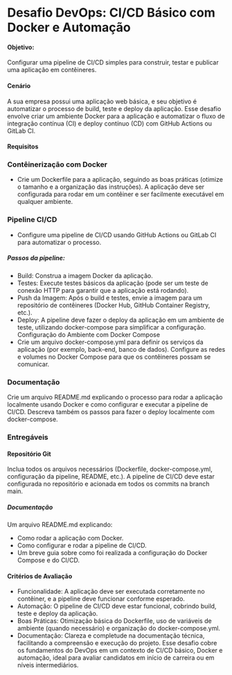 # Desafio DevOps: CI/CD Básico com Docker e Automação

#### Objetivo:
Configurar uma pipeline de CI/CD simples para construir, testar e publicar uma aplicação em contêineres.

#### Cenário
A sua empresa possui uma aplicação web básica, e seu objetivo é automatizar o processo de build, teste e deploy da aplicação. Esse desafio envolve criar um ambiente Docker para a aplicação e automatizar o fluxo de integração contínua (CI) e deploy contínuo (CD) com GitHub Actions ou GitLab CI.

#### Requisitos

### Contêinerização com Docker

- Crie um Dockerfile para a aplicação, seguindo as boas práticas (otimize o tamanho e a organização das instruções).
A aplicação deve ser configurada para rodar em um contêiner e ser facilmente executável em qualquer ambiente.

### Pipeline CI/CD

- Configure uma pipeline de CI/CD usando GitHub Actions ou GitLab CI para automatizar o processo.

##### Passos da pipeline:
- Build: Construa a imagem Docker da aplicação.
- Testes: Execute testes básicos da aplicação (pode ser um teste de conexão HTTP para garantir que a aplicação está rodando).
- Push da Imagem: Após o build e testes, envie a imagem para um repositório de contêineres (Docker Hub, GitHub Container Registry, etc.).
- Deploy: A pipeline deve fazer o deploy da aplicação em um ambiente de teste, utilizando docker-compose para simplificar a configuração.
Configuração do Ambiente com Docker Compose
- Crie um arquivo docker-compose.yml para definir os serviços da aplicação (por exemplo, back-end, banco de dados).
Configure as redes e volumes no Docker Compose para que os contêineres possam se comunicar.

### Documentação

Crie um arquivo README.md explicando o processo para rodar a aplicação localmente usando Docker e como configurar e executar a pipeline de CI/CD.
Descreva também os passos para fazer o deploy localmente com docker-compose.

### Entregáveis

#### Repositório Git

Inclua todos os arquivos necessários (Dockerfile, docker-compose.yml, configuração da pipeline, README, etc.).
A pipeline de CI/CD deve estar configurada no repositório e acionada em todos os commits na branch main.

##### Documentação

Um arquivo README.md explicando:
- Como rodar a aplicação com Docker.
- Como configurar e rodar a pipeline de CI/CD.
- Um breve guia sobre como foi realizada a configuração do Docker Compose e do CI/CD.

#### Critérios de Avaliação

- Funcionalidade: A aplicação deve ser executada corretamente no contêiner, e a pipeline deve funcionar conforme esperado.
- Automação: O pipeline de CI/CD deve estar funcional, cobrindo build, teste e deploy da aplicação.
- Boas Práticas: Otimização básica do Dockerfile, uso de variáveis de ambiente (quando necessário) e organização do docker-compose.yml.
- Documentação: Clareza e completude na documentação técnica, facilitando a compreensão e execução do projeto.
Esse desafio cobre os fundamentos do DevOps em um contexto de CI/CD básico, Docker e automação, ideal para avaliar candidatos em início de carreira ou em níveis intermediários.